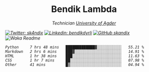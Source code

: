 <h1 align="center"> Bendik Lambda </h1>
<p align="center"><em>Technician <a href="http://www.uia.no">University of Agder</a></p>



[![Twitter: sk4ndix](https://img.shields.io/twitter/follow/sk4ndix?style=social)](https://twitter.com/sk4ndix)
[![Linkedin: bendikdyrli](https://img.shields.io/badge/-bendikdyrli-blue?style=flat-square&logo=Linkedin&logoColor=white&link=https://www.linkedin.com/in/bendikdyrli/)](https://www.linkedin.com/in/bendikdyrli/)
[![GitHub skandix](https://img.shields.io/github/followers/skandix?label=follow&style=social)](https://github.com/skandix)
![Waka Readme](https://github.com/skandix/skandix/workflows/Waka%20Readme/badge.svg)


<!--START_SECTION:waka-->
```text
Python     7 hrs 48 mins   █████████████▓░░░░░░░░░░░   55.21 % 
Markdown   2 hrs 6 mins    ███▓░░░░░░░░░░░░░░░░░░░░░   14.91 % 
HTML       1 hr 38 mins    ███░░░░░░░░░░░░░░░░░░░░░░   11.63 % 
CSS        1 hr 7 mins     ██░░░░░░░░░░░░░░░░░░░░░░░   07.98 % 
Other      41 mins         █▒░░░░░░░░░░░░░░░░░░░░░░░   04.94 % 
```
<!--END_SECTION:waka-->
